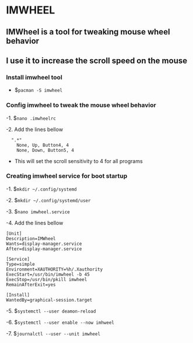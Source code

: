 # IMWHEEL

## IMWheel is a tool for tweaking mouse wheel behavior

## I use it to increase the scroll speed on the mouse

### Install imwheel tool
- $`pacman -S imwheel`

### Config imwheel to tweak the mouse wheel behavior

-1. $`nano .imwheelrc` 

-2. Add the lines bellow
```
  ".*"
    None, Up, Button4, 4
    None, Down, Button5, 4
```
  - This will set the scroll sensitivity to 4 for all programs
  
### Creating imwheel service for boot startup

-1. $`mkdir ~/.config/systemd`

-2. $`mkdir ~/.config/systemd/user`

-3. $`nano imwheel.service`

-4. Add the lines bellow
```                              
[Unit]
Description=IMWheel
Wants=display-manager.service
After=display-manager.service

[Service]
Type=simple
Environment=XAUTHORITY=%h/.Xauthority
ExecStart=/usr/bin/imwheel -b 45
ExecStop=/usr/bin/pkill imwheel
RemainAfterExit=yes

[Install]
WantedBy=graphical-session.target
```
-5. $`systemctl --user deamon-reload`

-6. $`systemctl --user enable --now imhweel`

-7. $`journalctl --user --unit imwheel`



